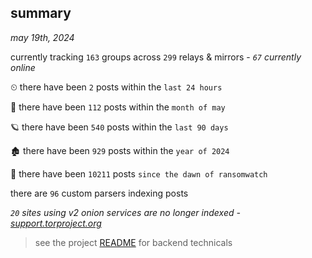 
## summary
_may 19th, 2024_

currently tracking `163` groups across `299` relays & mirrors - _`67` currently online_

⏲ there have been `2` posts within the `last 24 hours`

🦈 there have been `112` posts within the `month of may`

🪐 there have been `540` posts within the `last 90 days`

🏚 there have been `929` posts within the `year of 2024`

🦕 there have been `10211` posts `since the dawn of ransomwatch`

there are `96` custom parsers indexing posts

_`20` sites using v2 onion services are no longer indexed - [support.torproject.org](https://support.torproject.org/onionservices/v2-deprecation/)_

> see the project [README](https://github.com/joshhighet/ransomwatch#ransomwatch--) for backend technicals
